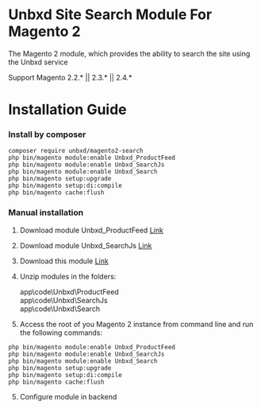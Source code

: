 # Unbxd Site Search Module For Magento 2

The Magento 2 module, which provides the ability to search the site using the Unbxd service

Support Magento 2.2.\* || 2.3.\* || 2.4.\*

# Installation Guide

### Install by composer

```
composer require unbxd/magento2-search
php bin/magento module:enable Unbxd_ProductFeed
php bin/magento module:enable Unbxd_SearchJs
php bin/magento module:enable Unbxd_Search
php bin/magento setup:upgrade
php bin/magento setup:di:compile
php bin/magento cache:flush
```

### Manual installation

1. Download module Unbxd_ProductFeed [Link](https://github.com/unbxd/Magento-2-Extension/archive/1.0.76.zip)
1. Download module Unbxd_SearchJs [Link](https://github.com/unbxd/Magento-2-Search/archive/1.0.12.zip)
2. Download this module [Link](https://github.com/unbxd/Magento-Search-Module/archive/1.0.9.zip)
3. Unzip modules in the folders:

    app\code\Unbxd\ProductFeed  
    app\code\Unbxd\SearchJs  
    app\code\Unbxd\Search

4. Access the root of you Magento 2 instance from command line and run the following commands:

```
php bin/magento module:enable Unbxd_ProductFeed
php bin/magento module:enable Unbxd_SearchJs
php bin/magento module:enable Unbxd_Search
php bin/magento setup:upgrade
php bin/magento setup:di:compile
php bin/magento cache:flush
```

5. Configure module in backend


 

